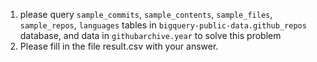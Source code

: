 1. please query `sample_commits`, `sample_contents`, `sample_files`, `sample_repos`, `languages` tables in `bigquery-public-data.github_repos` database, and data in `githubarchive.year` to solve this problem
2. Please fill in the file result.csv with your answer.
